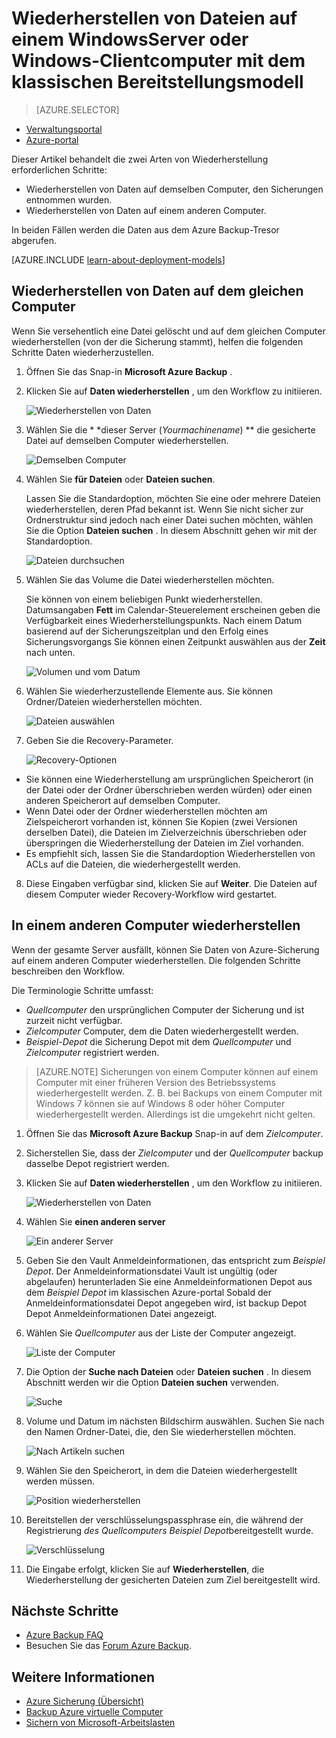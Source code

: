 <properties
   pageTitle="Wiederherstellen von Daten auf einem Windows Server oder Windows-Client mit dem klassischen Bereitstellungsmodell Azure | Microsoft Azure"
   description="Informationen Sie zum Wiederherstellen von einem Windows-Server oder Windows-Client."
   services="backup"
   documentationCenter=""
   authors="saurabhsensharma"
   manager="shivamg"
   editor=""/>

<tags
   ms.service="backup"
   ms.workload="storage-backup-recovery"
     ms.tgt_pltfrm="na"
     ms.devlang="na"
     ms.topic="article"
     ms.date="08/02/2016"
     ms.author="trinadhk; jimpark; markgal;"/>

# <a name="restore-files-to-a-windows-server-or-windows-client-machine-using-the-classic-deployment-model"></a>Wiederherstellen von Dateien auf einem WindowsServer oder Windows-Clientcomputer mit dem klassischen Bereitstellungsmodell

> [AZURE.SELECTOR]
- [Verwaltungsportal](backup-azure-restore-windows-server-classic.md)
- [Azure-portal](backup-azure-restore-windows-server.md)

Dieser Artikel behandelt die zwei Arten von Wiederherstellung erforderlichen Schritte:

- Wiederherstellen von Daten auf demselben Computer, den Sicherungen entnommen wurden.
- Wiederherstellen von Daten auf einem anderen Computer.

In beiden Fällen werden die Daten aus dem Azure Backup-Tresor abgerufen.

[AZURE.INCLUDE [learn-about-deployment-models](../../includes/learn-about-deployment-models-classic-include.md)]

## <a name="recover-data-to-the-same-machine"></a>Wiederherstellen von Daten auf dem gleichen Computer
Wenn Sie versehentlich eine Datei gelöscht und auf dem gleichen Computer wiederherstellen (von der die Sicherung stammt), helfen die folgenden Schritte Daten wiederherzustellen.

1. Öffnen Sie das Snap-in **Microsoft Azure Backup** .
2. Klicken Sie auf **Daten wiederherstellen** , um den Workflow zu initiieren.

    ![Wiederherstellen von Daten](./media/backup-azure-restore-windows-server-classic/recover.png)

3. Wählen Sie die * *dieser Server (*Yourmachinename*) ** die gesicherte Datei auf demselben Computer wiederherstellen.

    ![Demselben Computer](./media/backup-azure-restore-windows-server-classic/samemachine.png)

4. Wählen Sie **für Dateien** oder **Dateien suchen**.

    Lassen Sie die Standardoption, möchten Sie eine oder mehrere Dateien wiederherstellen, deren Pfad bekannt ist. Wenn Sie nicht sicher zur Ordnerstruktur sind jedoch nach einer Datei suchen möchten, wählen Sie die Option **Dateien suchen** . In diesem Abschnitt gehen wir mit der Standardoption.

    ![Dateien durchsuchen](./media/backup-azure-restore-windows-server-classic/browseandsearch.png)

5. Wählen Sie das Volume die Datei wiederherstellen möchten.

    Sie können von einem beliebigen Punkt wiederherstellen. Datumsangaben **Fett** im Calendar-Steuerelement erscheinen geben die Verfügbarkeit eines Wiederherstellungspunkts. Nach einem Datum basierend auf der Sicherungszeitplan und den Erfolg eines Sicherungsvorgangs Sie können einen Zeitpunkt auswählen aus der **Zeit** nach unten.

    ![Volumen und vom Datum](./media/backup-azure-restore-windows-server-classic/volanddate.png)

6. Wählen Sie wiederherzustellende Elemente aus. Sie können Ordner/Dateien wiederherstellen möchten.

    ![Dateien auswählen](./media/backup-azure-restore-windows-server-classic/selectfiles.png)

7. Geben Sie die Recovery-Parameter.

    ![Recovery-Optionen](./media/backup-azure-restore-windows-server-classic/recoveroptions.png)

  - Sie können eine Wiederherstellung am ursprünglichen Speicherort (in der Datei oder der Ordner überschrieben werden würden) oder einen anderen Speicherort auf demselben Computer.
  - Wenn Datei oder der Ordner wiederherstellen möchten am Zielspeicherort vorhanden ist, können Sie Kopien (zwei Versionen derselben Datei), die Dateien im Zielverzeichnis überschrieben oder überspringen die Wiederherstellung der Dateien im Ziel vorhanden.
  - Es empfiehlt sich, lassen Sie die Standardoption Wiederherstellen von ACLs auf die Dateien, die wiederhergestellt werden.

8. Diese Eingaben verfügbar sind, klicken Sie auf **Weiter**. Die Dateien auf diesem Computer wieder Recovery-Workflow wird gestartet.

## <a name="recover-to-an-alternate-machine"></a>In einem anderen Computer wiederherstellen
Wenn der gesamte Server ausfällt, können Sie Daten von Azure-Sicherung auf einem anderen Computer wiederherstellen. Die folgenden Schritte beschreiben den Workflow.  

Die Terminologie Schritte umfasst:

- *Quellcomputer* den ursprünglichen Computer der Sicherung und ist zurzeit nicht verfügbar.
- *Zielcomputer* Computer, dem die Daten wiederhergestellt werden.
- *Beispiel-Depot* die Sicherung Depot mit dem *Quellcomputer* und *Zielcomputer* registriert werden. <br/>

> [AZURE.NOTE] Sicherungen von einem Computer können auf einem Computer mit einer früheren Version des Betriebssystems wiederhergestellt werden. Z. B. bei Backups von einem Computer mit Windows 7 können sie auf Windows 8 oder höher Computer wiederhergestellt werden. Allerdings ist die umgekehrt nicht gelten.

1. Öffnen Sie das **Microsoft Azure Backup** Snap-in auf dem *Zielcomputer*.
2. Sicherstellen Sie, dass der *Zielcomputer* und der *Quellcomputer* backup dasselbe Depot registriert werden.
3. Klicken Sie auf **Daten wiederherstellen** , um den Workflow zu initiieren.

    ![Wiederherstellen von Daten](./media/backup-azure-restore-windows-server-classic/recover.png)

4. Wählen Sie **einen anderen server**

    ![Ein anderer Server](./media/backup-azure-restore-windows-server-classic/anotherserver.png)

5. Geben Sie den Vault Anmeldeinformationen, das entspricht zum *Beispiel Depot*. Der Anmeldeinformationsdatei Vault ist ungültig (oder abgelaufen) herunterladen Sie eine Anmeldeinformationen Depot aus dem *Beispiel Depot* im klassischen Azure-portal Sobald der Anmeldeinformationsdatei Depot angegeben wird, ist backup Depot Depot Anmeldeinformationen Datei angezeigt.

6. Wählen Sie *Quellcomputer* aus der Liste der Computer angezeigt.

    ![Liste der Computer](./media/backup-azure-restore-windows-server-classic/machinelist.png)

7. Die Option der **Suche nach Dateien** oder **Dateien suchen** . In diesem Abschnitt werden wir die Option **Dateien suchen** verwenden.

    ![Suche](./media/backup-azure-restore-windows-server-classic/search.png)

8. Volume und Datum im nächsten Bildschirm auswählen. Suchen Sie nach den Namen Ordner-Datei, die, den Sie wiederherstellen möchten.

    ![Nach Artikeln suchen](./media/backup-azure-restore-windows-server-classic/searchitems.png)

9. Wählen Sie den Speicherort, in dem die Dateien wiederhergestellt werden müssen.

    ![Position wiederherstellen](./media/backup-azure-restore-windows-server-classic/restorelocation.png)

10. Bereitstellen der verschlüsselungspassphrase ein, die während der Registrierung *des Quellcomputers* *Beispiel Depot*bereitgestellt wurde.

    ![Verschlüsselung](./media/backup-azure-restore-windows-server-classic/encryption.png)

11. Die Eingabe erfolgt, klicken Sie auf **Wiederherstellen**, die Wiederherstellung der gesicherten Dateien zum Ziel bereitgestellt wird.

## <a name="next-steps"></a>Nächste Schritte
- [Azure Backup FAQ](backup-azure-backup-faq.md)
- Besuchen Sie das [Forum Azure Backup](http://go.microsoft.com/fwlink/p/?LinkId=290933).

## <a name="learn-more"></a>Weitere Informationen
- [Azure Sicherung (Übersicht)](http://go.microsoft.com/fwlink/p/?LinkId=222425)
- [Backup Azure virtuelle Computer](backup-azure-vms-introduction.md)
- [Sichern von Microsoft-Arbeitslasten](backup-azure-dpm-introduction.md)
